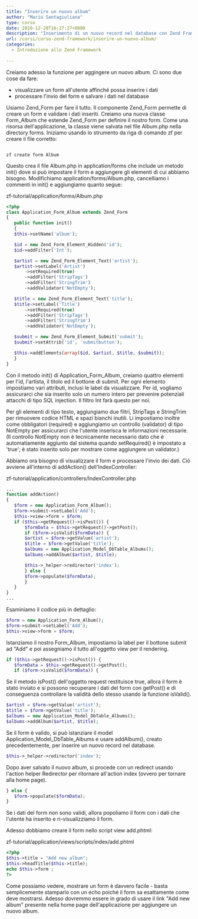 ```yaml
---
title: "Inserire un nuovo album"
author: "Mario Santagiuliana"
type: corso
date: 2010-12-28T16:27:27+0000
description: "Inserimento di un nuovo record nel database con Zend Framework"
url: /corsi/corso-zend-framework/inserire-un-nuovo-album/
categories:
  - Introduzione allo Zend Framework
  
---
```

Creiamo adesso la funzione per aggingere un nuovo album. Ci sono due cose da fare:

- visualizzare un form all'utente affinché possa inserire i dati
- processare l'invio del form e salvare i dati nel database
 
Usiamo Zend\_Form per fare il tutto. Il componente Zend\_Form permette di creare un form e validare i dati inseriti. Creiamo una nuova classe Form\_Album che estende Zend\_Form per definire il nostro form. Come una risorsa dell'applicazione, la classe viene salvata nel file Album.php nella directory forms. Iniziamo usando lo strumento da riga di comando zf per creare il file corretto:

 ```

zf create form Album
```

Questo crea il file Album.php in application/forms che include un metodo init() dove si può impostare il form e aggiungere gli elementi di cui abbiamo bisogno. Modifichiamo application/forms/Album.php, cancelliamo i commenti in init() e aggiungiamo quanto segue:

zf-tutorial/application/forms/Album.php

 ```php
<?php
class Application_Form_Album extends Zend_Form
{
    public function init()
    {
    $this->setName('album');

    $id = new Zend_Form_Element_Hidden('id');
    $id->addFilter('Int');

    $artist = new Zend_Form_Element_Text('artist');
    $artist->setLabel('Artist')
        ->setRequired(true)
        ->addFilter('StripTags')
        ->addFilter('StringTrim')
        ->addValidator('NotEmpty');

    $title = new Zend_Form_Element_Text('title');
    $title->setLabel('Title')
        ->setRequired(true)
        ->addFilter('StripTags')
        ->addFilter('StringTrim')
        ->addValidator('NotEmpty');

    $submit = new Zend_Form_Element_Submit('submit');
    $submit->setAttrib('id', 'submitbutton');

    $this->addElements(array($id, $artist, $title, $submit));
    }
}
```

Con il metodo init() di Application\_Form\_Album, creiamo quattro elementi per l'id, l'artista, il titolo ed il bottone di submit. Per ogni elemento impostiamo vari attributi, inclusi le label da visualizzare. Per id, vogliamo assicurarci che sia inserito solo un numero intero per prevenire potenziali attacchi di tipo SQL injection. Il filtro Int farà questo per noi.

Per gli elementi di tipo testo, aggiungiamo due filtri, StripTags e StringTrim per rimuovere codice HTML e spazi bianchi inutili. Li impostiamo inoltre come obbligatori (required) e aggiungiamo un controllo (validator) di tipo NotEmpty per assicurarci che l'utente inserisca le informazioni necessarie. (Il controllo NotEmpty non è tecnicamente necessario dato che è automatiamente aggiunto dal sistema quando setRequired() è impostato a 'true'; è stato inserito solo per mostrare come aggiungere un validator.)

Abbiamo ora bisogno di visualizzare il form e processare l'invio dei dati. Ciò avviene all'interno di addAction() dell'IndexController:

zf-tutorial/application/controllers/IndexController.php

 ```php
 ...
 function addAction()
 {
    $form = new Application_Form_Album();
    $form->submit->setLabel('Add');
    $this->view->form = $form;
    if ($this->getRequest()->isPost()) {
        $formData = $this->getRequest()->getPost();
        if ($form->isValid($formData)) {
        $artist = $form->getValue('artist');
        $title = $form->getValue('title');
        $albums = new Application_Model_DbTable_Albums();
        $albums->addAlbum($artist, $title);

        $this->_helper->redirector('index');
        } else {
        $form->populate($formData);
        }
    }
 }
 ...
```

Esaminiamo il codice più in dettaglio:

 ```php
$form = new Application_Form_Album();
$form->submit->setLabel('Add');
$this->view->form = $form;
```

Istanziamo il nostro Form\_Album, impostiamo la label per il bottone submit ad "Add" e poi assegniamo il tutto all'oggetto view per il rendering.

 ```php
if ($this->getRequest()->isPost()) {
    $formData = $this->getRequest()->getPost();
    if ($form->isValid($formData)) {
```

Se il metodo isPost() dell'oggetto request restituisce true, allora il form è stato inviato e si possono recuperare i dati del form con getPost() e di conseguenza controllare la validità dello stesso usando la funzione isValid().

 ```php
$artist = $form->getValue('artist');
$title = $form->getValue('title');
$albums = new Application_Model_DbTable_Albums();
$albums->addAlbum($artist, $title);
```

Se il form è valido, si può istanziare il model Application\_Model\_DbTable\_Albums e usare addAlbum(), creato precedentemente, per inserire un nuovo record nel database.

 ```php
$this->_helper->redirector('index');
```

Dopo aver salvato il nuovo album, si procede con un redirect usando l'action helper Redirector per ritornare all'action index (ovvero per tornare alla home page).

 ```php
} else {
    $form->populate($formData);
}
```

Se i dati del form non sono validi, allora popoliamo il form con i dati che l'utente ha inserito e ri-visualizziamo il form.

Adesso dobbiamo creare il form nello script view add.phtml:

zf-tutorial/application/views/scripts/index/add.phtml

 ```php
<?php
$this->title = "Add new album";
$this->headTitle($this->title);
echo $this->form ;
?>
```

Come possiamo vedere, mostrare un form è davvero facile - basta semplicemente stamparlo con un echo poiché il form sa esattamente come deve mostrarsi. Adesso dovremmo essere in grado di usare il link "Add new album" presente nella home page dell'applicazione per aggiungere un nuovo album.